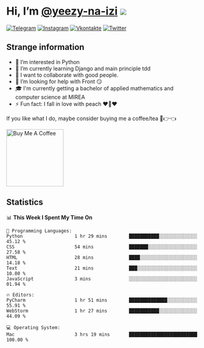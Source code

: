 # Hi, I’m [@yeezy-na-izi](https://github.com/yeezy-na-izi/) ![](https://visitor-badge.glitch.me/badge?page_id=yeezy-na-izi.yeezy-na-izi)

[![Telegram](https://img.shields.io/badge/Telegram-262424?style=for-the-badge&logo=Telegram)](https://t.me/yeezy_na_izi)
[![Instagram](https://img.shields.io/badge/Instagram-262424?style=for-the-badge&logo=Instagram)](https://www.instagram.com/yeezy_na_izi)
[![Vkontakte](https://img.shields.io/badge/VK-262424?style=for-the-badge&logo=Vk&logoColor=0077FF)](https://vk.com/yeezy_na_izi)
[![Twitter](https://img.shields.io/badge/Twitter-262424?style=for-the-badge&logo=Twitter)](https://twitter.com/yeezynaizi)

## Strange information
  
- 👀 I’m interested in Python
- 🌱 I’m currently learning Django and main principle tdd
- 💞️ I want to collaborate with good people.
- 🤔 I’m looking for help with Front 😏
- 🎓 I'm currently getting a bachelor of applied mathematics and computer science at MIREA
- ⚡️ Fun fact: I fall in love with peach ❤️🍑❤️

If you like what I do, maybe consider buying me a coffee/tea 🥺👉👈

<a href="https://www.buymeacoffee.com/yeezynaizi" target="_blank"><img src="https://cdn.buymeacoffee.com/buttons/v2/default-red.png" alt="Buy Me A Coffee" width="150" ></a>

## Statistics

<!--START_SECTION:waka-->
📊 **This Week I Spent My Time On** 

```text
💬 Programming Languages: 
Python                   1 hr 29 mins        ███████████░░░░░░░░░░░░░░   45.12 % 
CSS                      54 mins             ███████░░░░░░░░░░░░░░░░░░   27.58 % 
HTML                     28 mins             ████░░░░░░░░░░░░░░░░░░░░░   14.18 % 
Text                     21 mins             ███░░░░░░░░░░░░░░░░░░░░░░   10.80 % 
JavaScript               3 mins              ░░░░░░░░░░░░░░░░░░░░░░░░░   01.94 % 

🔥 Editors: 
PyCharm                  1 hr 51 mins        ██████████████░░░░░░░░░░░   55.91 % 
WebStorm                 1 hr 27 mins        ███████████░░░░░░░░░░░░░░   44.09 % 

💻 Operating System: 
Mac                      3 hrs 19 mins       █████████████████████████   100.00 % 
```


<!--END_SECTION:waka-->
